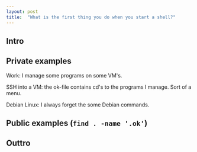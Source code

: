 ```yaml
---
layout: post
title:  "What is the first thing you do when you start a shell?"
---
```


Intro
-----

Private examples
----------------

Work: I manage some programs on some VM's. 

SSH into a VM: the ok-file contains cd's to the programs I manage. Sort of a menu.

Debian Linux: I always forget the some Debian commands.


Public examples (`find . -name '.ok'`)
--------------------------------------
 
[doekman_ok]: https://github.com/doekman/doekman.github.io/blob/master/.ok
[aspashua_ok]: https://github.com/doekman/ASPashua/blob/master/.ok
[osagitfilter_ok]: https://github.com/doekman/osagitfilter/blob/master/.ok
[ok-bash_ok]: https://github.com/secretGeek/ok-bash/blob/master/.ok

Outtro
------

[ok-bash]: https://github.com/secretGeek/ok-bash
[ok-ps]: https://github.com/secretGeek/ok-ps

